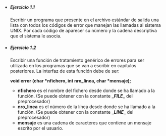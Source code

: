 *	##### Ejercicio 1.1
	Escribir un programa que presente en el archivo estándar de salida una lista
	con todos los códigos de error que manejan las llamadas al sistema UNIX.
	Por cada código de aparecer su número y la cadena descriptiva que el
	sistema le asocia.

*	##### Ejercicio 1.2
 	Escribir una función de tratamiento genérico de errores para ser utilizada
	en los programas que se van a escribir en capítulos posteriores. La
	interfaz de esta función debe de ser:

	**void error (char \*nfichero, int nro_linea, char \*mensaje);**
	* **nfichero** es el nombre del fichero desde donde se ha llamado a la
		función. (Se puede obtener con la constante **\__FILE__** del
		preprocesador)
	* **nro_linea** es el número de la línea desde donde se ha llamado a la
		función. (Se puede obtener con la constante **\__LINE__** del
		preprocesador)
	* **mensaje** es una cadena de caracteres que contiene un mensaje escrito
		por el usuario.
